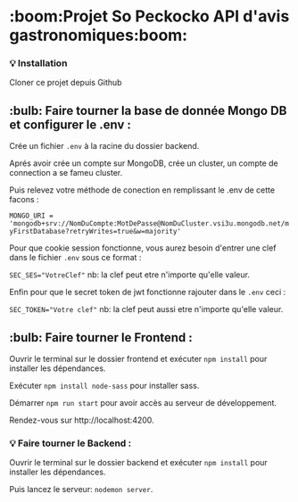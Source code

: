 <h1>:boom:Projet So Peckocko API d'avis gastronomiques:boom:</h1>


### :bulb: Installation

Cloner ce projet depuis Github

<h2> :bulb: Faire tourner la base de donnée Mongo DB et configurer le .env : </h2>

Crée un fichier `.env` à la racine du dossier backend.

Aprés avoir crée un compte sur MongoDB, crée un cluster, un compte de connection a se fameu cluster. 

Puis relevez votre méthode de conection en remplissant le .env de cette facons :

`MONGO_URI = 'mongodb+srv://NomDuCompte:MotDePasse@NomDuCluster.vsi3u.mongodb.net/myFirstDatabase?retryWrites=true&w=majority'`
    
Pour que cookie session fonctionne,
vous aurez besoin d'entrer une clef dans le fichier `.env` sous ce format :

`SEC_SES="VotreClef"`
nb: la clef peut etre n'importe qu'elle valeur.

Enfin pour que le secret token de jwt fonctionne rajouter dans le `.env` ceci :

`SEC_TOKEN="Votre clef"`
nb: la clef peut aussi etre n'importe qu'elle valeur.

    
    
<h2> :bulb: Faire tourner le Frontend : </h2>

Ouvrir le terminal sur le dossier frontend et exécuter `npm install` pour installer les dépendances.
    
Exécuter `npm install node-sass` pour installer sass.
    
Démarrer `npm run start` pour avoir accès au serveur de développement.
    
Rendez-vous sur http://localhost:4200.
    
### :bulb: Faire tourner le Backend :

Ouvrir le terminal sur le dossier backend et exécuter `npm install` pour installer les dépendances.
    
Puis lancez le serveur: `nodemon server`.

